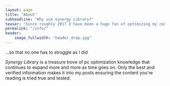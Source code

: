 ```yaml
---
layout: page
title: "About"
subheadline: "Why use Synergy Library?"
teaser: "Since roughly 2017 I have been a huge fan of optimizing my computer, starting out on almost a literal potato with a desire to play Fortnite with my friends was huge motivation to push me into the world of optimizations. Now I want to share what I've learned and what I'm continuing to learn with others..."
permalink: "/info/"
header:
    image_fullwidth: "header_drop.jpg"
---
```

...so that no one has to struggle as I did

*Synergy Library* is a treasure trove of pc optimization knowledge that continues to expand more and more as time goes on. Only the best and verified information makes it into my posts ensuring the content you're reading is tried true and tested.
